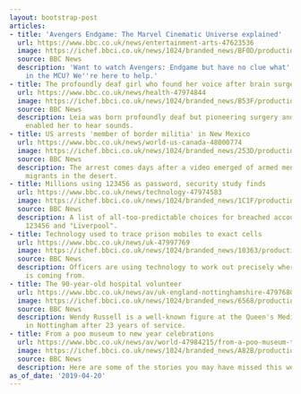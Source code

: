 ```yaml
---
layout: bootstrap-post
articles:
- title: 'Avengers Endgame: The Marvel Cinematic Universe explained'
  url: https://www.bbc.co.uk/news/entertainment-arts-47623536
  image: https://ichef.bbci.co.uk/news/1024/branded_news/BF0D/production/_106090984_2e39b218-c369-452e-b5be-d2476f9d8728.jpg
  source: BBC News
  description: 'Want to watch Avengers: Endgame but have no clue what''s happening
    in the MCU? We''re here to help.'
- title: The profoundly deaf girl who found her voice after brain surgery
  url: https://www.bbc.co.uk/news/health-47974844
  image: https://ichef.bbci.co.uk/news/1024/branded_news/B53F/production/_106499364_181130leiaarmitagewithhermumalisonandsandradriver-1499-1.jpg
  source: BBC News
  description: Leia was born profoundly deaf but pioneering surgery and therapy has
    enabled her to hear sounds.
- title: US arrests 'member of border militia' in New Mexico
  url: https://www.bbc.co.uk/news/world-us-canada-48000774
  image: https://ichef.bbci.co.uk/news/1024/branded_news/253D/production/_106533590_gettyimages-1132938219-594x594.jpg
  source: BBC News
  description: The arrest comes days after a video emerged of armed men detaining
    migrants in the desert.
- title: Millions using 123456 as password, security study finds
  url: https://www.bbc.co.uk/news/technology-47974583
  image: https://ichef.bbci.co.uk/news/1024/branded_news/1C1F/production/_106499170_053473880-1.jpg
  source: BBC News
  description: A list of all-too-predictable choices for breached accounts includes
    123456 and "Liverpool".
- title: Technology used to trace prison mobiles to exact cells
  url: https://www.bbc.co.uk/news/uk-47997769
  image: https://ichef.bbci.co.uk/news/1024/branded_news/10363/production/_106530466_2ff0c340-3232-4a29-9e07-0203f5b11bae.jpg
  source: BBC News
  description: Officers are using technology to work out precisely where a phone signal
    is coming from.
- title: The 90-year-old hospital volunteer
  url: https://www.bbc.co.uk/news/av/uk-england-nottinghamshire-47976804/the-90-year-old-hospital-volunteer
  image: https://ichef.bbci.co.uk/news/1024/branded_news/6568/production/_106506952_p076rmcf.jpg
  source: BBC News
  description: Wendy Russell is a well-known figure at the Queen's Medical Centre
    in Nottingham after 23 years of service.
- title: From a poo museum to new year celebrations
  url: https://www.bbc.co.uk/news/av/world-47984215/from-a-poo-museum-to-new-year-celebrations
  image: https://ichef.bbci.co.uk/news/1024/branded_news/A82B/production/_106515034_icymu.jpg
  source: BBC News
  description: Here are some of the stories you may have missed this week.
as_of_date: '2019-04-20'
---
```


